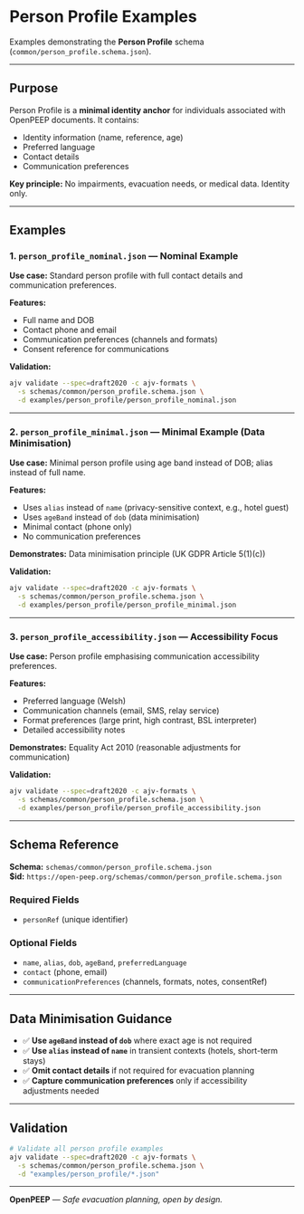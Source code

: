 # Person Profile Examples

Examples demonstrating the **Person Profile** schema (`common/person_profile.schema.json`).

---

## Purpose

Person Profile is a **minimal identity anchor** for individuals associated with OpenPEEP documents. It contains:
- Identity information (name, reference, age)
- Preferred language
- Contact details
- Communication preferences

**Key principle:** No impairments, evacuation needs, or medical data. Identity only.

---

## Examples

### 1. `person_profile_nominal.json` — Nominal Example

**Use case:** Standard person profile with full contact details and communication preferences.

**Features:**
- Full name and DOB
- Contact phone and email
- Communication preferences (channels and formats)
- Consent reference for communications

**Validation:**
```bash
ajv validate --spec=draft2020 -c ajv-formats \
  -s schemas/common/person_profile.schema.json \
  -d examples/person_profile/person_profile_nominal.json
```

---

### 2. `person_profile_minimal.json` — Minimal Example (Data Minimisation)

**Use case:** Minimal person profile using age band instead of DOB; alias instead of full name.

**Features:**
- Uses `alias` instead of `name` (privacy-sensitive context, e.g., hotel guest)
- Uses `ageBand` instead of `dob` (data minimisation)
- Minimal contact (phone only)
- No communication preferences

**Demonstrates:** Data minimisation principle (UK GDPR Article 5(1)(c))

**Validation:**
```bash
ajv validate --spec=draft2020 -c ajv-formats \
  -s schemas/common/person_profile.schema.json \
  -d examples/person_profile/person_profile_minimal.json
```

---

### 3. `person_profile_accessibility.json` — Accessibility Focus

**Use case:** Person profile emphasising communication accessibility preferences.

**Features:**
- Preferred language (Welsh)
- Communication channels (email, SMS, relay service)
- Format preferences (large print, high contrast, BSL interpreter)
- Detailed accessibility notes

**Demonstrates:** Equality Act 2010 (reasonable adjustments for communication)

**Validation:**
```bash
ajv validate --spec=draft2020 -c ajv-formats \
  -s schemas/common/person_profile.schema.json \
  -d examples/person_profile/person_profile_accessibility.json
```

---

## Schema Reference

**Schema:** `schemas/common/person_profile.schema.json`  
**$id:** `https://open-peep.org/schemas/common/person_profile.schema.json`

### Required Fields
- `personRef` (unique identifier)

### Optional Fields
- `name`, `alias`, `dob`, `ageBand`, `preferredLanguage`
- `contact` (phone, email)
- `communicationPreferences` (channels, formats, notes, consentRef)

---

## Data Minimisation Guidance

- ✅ **Use `ageBand` instead of `dob`** where exact age is not required
- ✅ **Use `alias` instead of `name`** in transient contexts (hotels, short-term stays)
- ✅ **Omit contact details** if not required for evacuation planning
- ✅ **Capture communication preferences** only if accessibility adjustments needed

---

## Validation

```bash
# Validate all person profile examples
ajv validate --spec=draft2020 -c ajv-formats \
  -s schemas/common/person_profile.schema.json \
  -d "examples/person_profile/*.json"
```

---

**OpenPEEP** — *Safe evacuation planning, open by design.*

